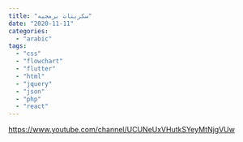 ```yaml
---
title: "سكربتات برمجيه"
date: "2020-11-11"
categories: 
  - "arabic"
tags: 
  - "css"
  - "flowchart"
  - "flutter"
  - "html"
  - "jquery"
  - "json"
  - "php"
  - "react"
---
```


https://www.youtube.com/channel/UCUNeUxVHutkSYeyMtNjgVUw
